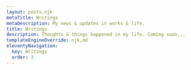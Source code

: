 ```yaml
---
layout: posts.njk
metaTitle: Writings
metaDescription: My news & updates in works & life.
title: Writings
description: Thoughts & things happened in my life. Coming soon...
templateEngineOverride: njk,md
eleventyNavigation:
  key: Writings
  order: 3
---
```

